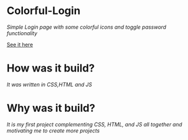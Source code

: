 # Colorful-Login 

*Simple Login page with some colorful icons and toggle password functionality* 

[See it here](https://harmonious-jelly-f4ca54.netlify.app/) 

# How was it build? 

*It was written in CSS,HTML and JS* 

# Why was it build?

*It is my first project complementing CSS, HTML, and JS all together and motivating me to create more projects*
